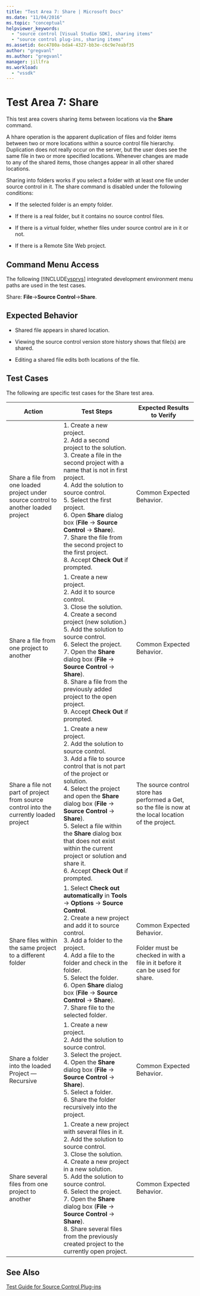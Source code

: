 ```yaml
---
title: "Test Area 7: Share | Microsoft Docs"
ms.date: "11/04/2016"
ms.topic: "conceptual"
helpviewer_keywords:
  - "source control [Visual Studio SDK], sharing items"
  - "source control plug-ins, sharing items"
ms.assetid: 6ec4780a-bda4-4327-bb3e-c6c9e7eabf35
author: "gregvanl"
ms.author: "gregvanl"
manager: jillfra
ms.workload:
  - "vssdk"
---
```

# Test Area 7: Share
This test area covers sharing items between locations via the **Share** command.

 A hhare operation is the apparent duplication of files and folder items between two or more locations within a source control file hierarchy. Duplication does not really occur on the server, but the user does see the same file in two or more specified locations. Whenever changes are made to any of the shared items, those changes appear in all other shared locations.

 Sharing into folders works if you select a folder with at least one file under source control in it. The share command is disabled under the following conditions:

-   If the selected folder is an empty folder.

-   If there is a real folder, but it contains no source control files.

-   If there is a virtual folder, whether files under source control are in it or not.

-   If there is a Remote Site Web project.

## Command Menu Access
 The following [!INCLUDE[vsprvs](../../code-quality/includes/vsprvs_md.md)] integrated development environment menu paths are used in the test cases.

 Share: **File**->**Source Control**->**Share**.

## Expected Behavior

-   Shared file appears in shared location.

-   Viewing the source control version store history shows that file(s) are shared.

-   Editing a shared file edits both locations of the file.

## Test Cases
 The following are specific test cases for the Share test area.

|Action|Test Steps|Expected Results to Verify|
|------------|----------------|--------------------------------|
|Share a file from one loaded project under source control to another loaded project|1.  Create a new project.<br />2.  Add a second project to the solution.<br />3.  Create a file in the second project with a name that is not in first project.<br />4.  Add the solution to source control.<br />5.  Select the first project.<br />6.  Open **Share** dialog box (**File** -> **Source Control** -> **Share**).<br />7.  Share the file from the second project to the first project.<br />8.  Accept **Check Out** if prompted.|Common Expected Behavior.|
|Share a file from one project to another|1.  Create a new project.<br />2.  Add it to source control.<br />3.  Close the solution.<br />4.  Create a second project (new solution.)<br />5.  Add the solution to source control.<br />6.  Select the project.<br />7.  Open the **Share** dialog box (**File** -> **Source Control** -> **Share**).<br />8.  Share a file from the previously added project to the open project.<br />9. Accept **Check Out** if prompted.|Common Expected Behavior.|
|Share a file not part of project from source control into the currently loaded project|1.  Create a new project.<br />2.  Add the solution to source control.<br />3.  Add a file to source control that is not part of the project or solution.<br />4.  Select the project and open the **Share** dialog box (**File** -> **Source Control** -> **Share**).<br />5.  Select a file within the **Share** dialog box that does not exist within the current project or solution and share it.<br />6.  Accept **Check Out** if prompted.|The source control store has performed a Get, so the file is now at the local location of the project.|
|Share files within the same project to a different folder|1.  Select **Check out automatically** in **Tools** -> **Options** -> **Source Control**.<br />2.  Create a new project and add it to source control.<br />3.  Add a folder to the project.<br />4.  Add a file to the folder and check in the folder.<br />5.  Select the folder.<br />6.  Open **Share** dialog box (**File** -> **Source Control** -> **Share**).<br />7.  Share file to the selected folder.|Common Expected Behavior.<br /><br /> Folder must be checked in with a file in it before it can be used for share.|
|Share a folder into the loaded Project — Recursive|1.  Create a new project.<br />2.  Add the solution to source control.<br />3.  Select the project.<br />4.  Open the **Share** dialog box (**File** -> **Source Control** -> **Share**).<br />5.  Select a folder.<br />6.  Share the folder recursively into the project.|Common Expected Behavior.|
|Share several files from one project to another|1.  Create a new project with several files in it.<br />2.  Add the solution to source control.<br />3.  Close the solution.<br />4.  Create a new project in a new solution.<br />5.  Add the solution to source control.<br />6.  Select the project.<br />7.  Open the **Share** dialog box (**File** -> **Source Control** -> **Share**).<br />8.  Share several files from the previously created project to the currently open project.|Common Expected Behavior.|

## See Also
 [Test Guide for Source Control Plug-ins](../../extensibility/internals/test-guide-for-source-control-plug-ins.md)
